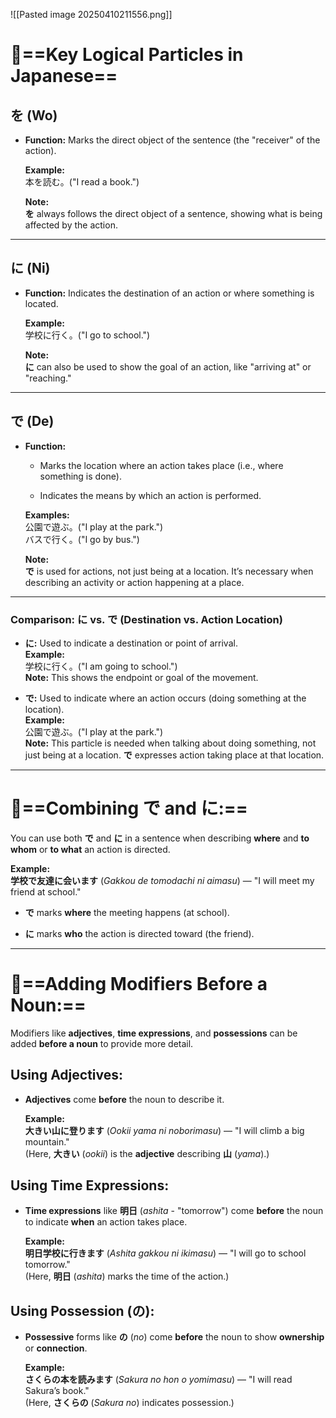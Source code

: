 ![[Pasted image 20250410211556.png]]


# 🔹==**Key Logical Particles in Japanese**==

## **を (Wo)**

- **Function:** Marks the direct object of the sentence (the "receiver" of the action).
    
    **Example:**  
    本を読む。("I read a book.")
    
    **Note:**  
    **を** always follows the direct object of a sentence, showing what is being affected by the action.
    

---

## **に (Ni)**

- **Function:** Indicates the destination of an action or where something is located.
    
    **Example:**  
    学校に行く。("I go to school.")
    
    **Note:**  
    **に** can also be used to show the goal of an action, like "arriving at" or "reaching."
    

---

## **で (De)**

- **Function:**
    
    - Marks the location where an action takes place (i.e., where something is done).
        
    - Indicates the means by which an action is performed.
        
    
    **Examples:**  
    公園で遊ぶ。("I play at the park.")  
    バスで行く。("I go by bus.")
    
    **Note:**  
    **で** is used for actions, not just being at a location. It’s necessary when describing an activity or action happening at a place.
    

---

### **Comparison: に vs. で (Destination vs. Action Location)**

- **に:** Used to indicate a destination or point of arrival.  
    **Example:**  
    学校に行く。("I am going to school.")  
    **Note:** This shows the endpoint or goal of the movement.
    
- **で:** Used to indicate where an action occurs (doing something at the location).  
    **Example:**  
    公園で遊ぶ。("I play at the park.")  
    **Note:** This particle is needed when talking about doing something, not just being at a location. **で** expresses action taking place at that location.
    

---

# 🔹==**Combining で and に:**==

You can use both **で** and **に** in a sentence when describing **where** and **to whom** or **to what** an action is directed.

**Example:**  
**学校で友達に会います** (_Gakkou de tomodachi ni aimasu_) — "I will meet my friend at school."

- **で** marks **where** the meeting happens (at school).
    
- **に** marks **who** the action is directed toward (the friend).
---


# 🔹==**Adding Modifiers Before a Noun:**==

Modifiers like **adjectives**, **time expressions**, and **possessions** can be added **before a noun** to provide more detail.


## **Using Adjectives:**

- **Adjectives** come **before** the noun to describe it.
    
    **Example:**  
    **大きい山に登ります** (_Ookii yama ni noborimasu_) — "I will climb a big mountain."  
    (Here, **大きい** (_ookii_) is the **adjective** describing **山** (_yama_).)
    

## **Using Time Expressions:**

- **Time expressions** like **明日** (_ashita_ - "tomorrow") come **before** the noun to indicate **when** an action takes place.
    
    **Example:**  
    **明日学校に行きます** (_Ashita gakkou ni ikimasu_) — "I will go to school tomorrow."  
    (Here, **明日** (_ashita_) marks the time of the action.)
    
## **Using Possession (の):**

- **Possessive** forms like **の** (_no_) come **before** the noun to show **ownership** or **connection**.
    
    **Example:**  
    **さくらの本を読みます** (_Sakura no hon o yomimasu_) — "I will read Sakura’s book."  
    (Here, **さくらの** (_Sakura no_) indicates possession.)